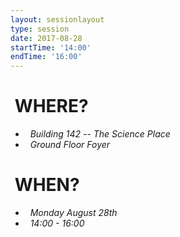 ```yaml
---
layout: sessionlayout
type: session
date: 2017-08-28
startTime: '14:00'
endTime: '16:00'
---
```


&nbsp;WHERE?
============
- &nbsp;&nbsp;*Building 142 -- The Science Place*
- &nbsp;&nbsp;*Ground Floor Foyer*

&nbsp;WHEN?
===========

- &nbsp;&nbsp;*Monday August 28th* 
- &nbsp;&nbsp;*14:00 - 16:00*
